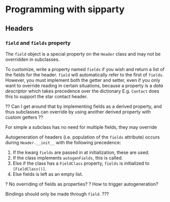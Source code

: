 # Programming with sipparty #

## Headers ##

### `field` and `fields` property ###

The `field` object is a special property on the `Header` class and may not be overridden in subclasses. 

To customize, write a property named  `fields` if you wish and return a list of the fields for the header. `field` will automatically refer to the first of `fields`. However, you must implement both the getter and setter, even if you only want to override reading in certain situations, because a property is a *data descriptor* which takes precedence over the dictionary   E.g. `Contact` does this to support the star contact header.

?? Can I get around that by implementing fields as a derived property, and thus subclasses can override by using another derived property with custom getters ??

For simple a subclass has no need for multiple fields, they may override 

Autogeneration of headers (i.e. population of the `fields` attribute) occurs during `Header.__init__` with the following precedence:

1. If the kwarg `fields` are passed in at initialization, these are used.
1. If the class implements `autogenFields`, this is called.
2. Else if the class has a `FieldClass` property, `fields` is initialized to `[FieldClass()]`.
3. Else fields is left as an empty list.

? No overriding of fields as properties?
? How to trigger autogeneration?

Bindings should only be made through `field`. ???
